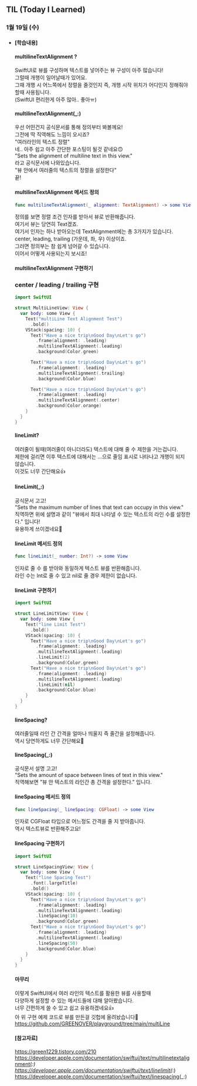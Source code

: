 ## TIL (Today I Learned)

### 1월 19일 (수)   

- #### [학습내용]
  #### multilineTextAlignment ?   
  SwiftUI로 뷰를 구성하며 텍스트를 넣어주는 뷰 구성이 아주 많습니다!      
  그럴때 개행이 일어날때가 있어요.   
  그때 개행 시 어느쪽에서 정렬을 줄것인지 즉, 개행 시작 위치가 어디인지 정해줘야할때 사용됩니다.   
  (SwiftUI 편리한게 아주 많아.. 좋아ㅠ)   
  
  #### multilineTextAlignment(_:)   
  우선 어떤건지 공식문서를 통해 정의부터 봐볼께요!   
  그전에 딱 직역해도 느낌이 오시죠?   
  "여러라인의 텍스트 정렬"   
  네.. 아주 쉽고 아주 간단한 포스팅이 될것 같네요🙃   
  "Sets the alignment of multiline text in this view."   
  라고 공식문서에 나와있습니다.   
  "뷰 안에서 여러줄의 텍스트의 정렬을 설정한다"   
  끝!   
  
  #### multilineTextAlignment 메서드 정의   
  ```swift
  func multilineTextAlignment(_ alignment: TextAlignment) -> some View
  ```
  정의를 보면 정렬 조건 인자를 받아서 뷰로 반환해줍니다.   
  여기서 뷰는 당연히 Text겠죠.   
  여기서 인자는 하나 받아오는데 TextAlignment에는 총 3가지가 있습니다.   
  center, leading, trailing (가운데, 좌, 우) 이상이죠.   
  그러면 정의부는 참 쉽게 넘어갈 수 있습니다.   
  이어서 어떻게 사용되는지 보시죠!   
  
  #### multilineTextAlignment 구현하기   
  ### center / leading / trailing 구현  
  ```swift
  import SwiftUI
  
  struct MultiLineView: View {
    var body: some View {
      Text("multiLine Text Alignment Test")
        .bold()
      VStack(spacing: 10) {
        Text("Have a nice trip\nGood Day\nLet's go")
          .frame(alignment: .leading)
          .multilineTextAlignment(.leading)
          .background(Color.green)
  
        Text("Have a nice trip\nGood Day\nLet's go")
          .frame(alignment: .leading)
          .multilineTextAlignment(.trailing)
          .background(Color.blue)
  
        Text("Have a nice trip\nGood Day\nLet's go")
          .frame(alignment: .leading)
          .multilineTextAlignment(.center)
          .background(Color.orange)
      }
    }
  }
  ```

  #### lineLimit?   
  여러줄이 될때(여러줄이 아니더라도) 텍스트에 대해 줄 수 제한을 거는겁니다.   
  제한에 걸리면 이후 텍스트에 대해서는 ...으로 줄임 표시로 나타나고 개행이 되지 않습니다.   
  이것도 너무 간단해요👍   
  
  #### lineLimit(_:)   
  공식문서 고고!   
  "Sets the maximum number of lines that text can occupy in this view."   
  직역하면 위에 설명과 같이 "뷰에서 최대 나타낼 수 있는 텍스트의 라인 수를 설정한다." 입니다!   
  유용하게 쓰이겠네요🤭   
  
  #### lineLimit 메서드 정의   
  ```swift
  func lineLimit(_ number: Int?) -> some View
  ```
  인자로 줄 수 를 받아와 동일하게 텍스트 뷰를 반환해줍니다.   
  라인 수는 Int로 줄 수 있고 nil로 줄 경우 제한이 없습니다.   
  
  #### lineLimit 구현하기   
  ```swift
  import SwiftUI
  
  struct LineLimitView: View {
    var body: some View {
      Text("line Limit Test")
        .bold()
      VStack(spacing: 10) {
        Text("Have a nice trip\nGood Day\nLet's go")
          .frame(alignment: .leading)
          .multilineTextAlignment(.leading)
          .lineLimit(2)
          .background(Color.green)
        Text("Have a nice trip\nGood Day\nLet's go")
          .frame(alignment: .leading)
          .multilineTextAlignment(.leading)
          .lineLimit(nil)
          .background(Color.blue)
      }
    }
  }
  ```

  #### lineSpacing?   
  여러줄일때 라인 간 간격을 얼마나 띄울지 즉 줄간을 설정해줍니다.   
  역시 당연하게도 너무 간단해요🙌   
  
  #### lineSpacing(_:)   
  공식문서 설명 고고!   
  "Sets the amount of space between lines of text in this view."   
  직역해보면 "뷰 안 텍스트의 라인간 총 간격을 설정한다." 입니다.   
  
  #### lineSpacing 메서드 정의   
  ```swift
  func lineSpacing(_ lineSpacing: CGFloat) -> some View
  ```
  인자로 CGFloat 타입으로 어느정도 간격을 줄 지 받아줍니다.   
  역시 텍스트뷰로 반환해주고요!   
  
  #### lineSpacing 구현하기   
  ```swift
  import SwiftUI
  
  struct LineSpacingView: View {
    var body: some View {
      Text("line Spacing Test")
        .font(.largeTitle)
        .bold()
      VStack(spacing: 10) {
        Text("Have a nice trip\nGood Day\nLet's go")
          .frame(alignment: .leading)
          .multilineTextAlignment(.leading)
          .lineSpacing(10)
          .background(Color.green)
        Text("Have a nice trip\nGood Day\nLet's go")
          .frame(alignment: .leading)
          .multilineTextAlignment(.leading)
          .lineSpacing(50)
          .background(Color.blue)
      }
    }
  }
  ```

  #### 마무리   
  이렇게 SwiftUI에서 여러 라인의 텍스트를 활용한 뷰를 사용할때   
  다양하게 설정할 수 있는 메서드들에 대해 알아봤습니다.   
  너무 간편하게 쓸 수 있고 쉽고 유용하겠네요👍   
  아 위 구현 예제 코드로 뷰를 만든걸 깃헙에 올려놨습니다🙌   
  https://github.com/GREENOVER/playground/tree/main/multiLine    

  #### [참고자료]   
  https://green1229.tistory.com/210   
  https://developer.apple.com/documentation/swiftui/text/multilinetextalignment(_:)    
  https://developer.apple.com/documentation/swiftui/text/linelimit(_:)    
  https://developer.apple.com/documentation/swiftui/text/linespacing(_:)    
